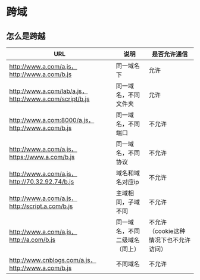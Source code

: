 # 跨域

## 怎么是跨越

| URL                                                     | 说明                           | 是否允许通信                           |
| ------------------------------------------------------- | ------------------------------ | -------------------------------------- |
| http://www.a.com/a.js，http://www.a.com/b.js            | 同一域名下                     | 允许                                   |
| http://www.a.com/lab/a.js，http://www.a.com/script/b.js | 同一域名，不同文件夹           | 允许                                   |
| http://www.a.com:8000/a.js，http://www.a.com/b.js       | 同一域名，不同端口             | 不允许                                 |
| http://www.a.com/a.js，https://www.a.com/b.js           | 同一域名，不同协议             | 不允许                                 |
| http://www.a.com/a.js，http://70.32.92.74/b.js          | 域名和域名对应ip               | 不允许                                 |
| http://www.a.com/a.js，http://script.a.com/b.js         | 主域相同，子域不同             | 不允许                                 |
| http://www.a.com/a.js，http://a.com/b.js                | 同一域名，不同二级域名（同上） | 不允许（cookie这种情况下也不允许访问） |
| http://www.cnblogs.com/a.js，http://www.a.com/b.js      | 不同域名                       | 不允许                                 |